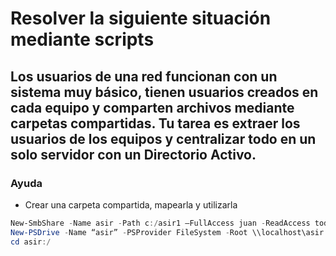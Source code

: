 # Resolver la siguiente situación mediante scripts

## Los usuarios de una red funcionan con un sistema muy básico, tienen usuarios creados en cada equipo y comparten archivos mediante carpetas compartidas. Tu tarea es extraer los usuarios de los equipos y centralizar todo en un solo servidor con un Directorio Activo.

### Ayuda
- Crear una carpeta compartida, mapearla y utilizarla
```PowerShell
New-SmbShare -Name asir -Path c:/asir1 –FullAccess juan -ReadAccess todos
New-PSDrive -Name “asir” -PSProvider FileSystem -Root \\localhost\asir
cd asir:/ 
```
